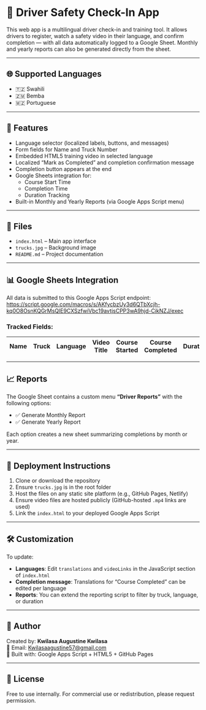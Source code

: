 # 🚛 Driver Safety Check-In App

This web app is a multilingual driver check-in and training tool. It allows drivers to register, watch a safety video in their language, and confirm completion — with all data automatically logged to a Google Sheet. Monthly and yearly reports can also be generated directly from the sheet.

---

## 🌐 Supported Languages

- 🇹🇿 Swahili
- 🇿🇲 Bemba
- 🇲🇿 Portuguese

---

## 🎯 Features

- Language selector (localized labels, buttons, and messages)
- Form fields for Name and Truck Number
- Embedded HTML5 training video in selected language
- Localized “Mark as Completed” and completion confirmation message
- Completion button appears at the end
- Google Sheets integration for:
  - Course Start Time
  - Completion Time
  - Duration Tracking
- Built-in Monthly and Yearly Reports (via Google Apps Script menu)

---

## 📁 Files

- `index.html` – Main app interface
- `trucks.jpg` – Background image
- `README.md` – Project documentation

---

## 📊 Google Sheets Integration

All data is submitted to this Google Apps Script endpoint: https://script.google.com/macros/s/AKfycbzUy3d6QTbXcjh-kq0O8OsnKQGrMsQlE9CXSzfwiVbc19avtjsCPP3wA9hjd-CikNZJ/exec

### Tracked Fields:

| Name | Truck | Language | Video Title | Course Started | Course Completed | Duration |
|------|-------|----------|-------------|----------------|------------------|----------|

---

## 📈 Reports

The Google Sheet contains a custom menu **“Driver Reports”** with the following options:

- ✅ Generate Monthly Report
- ✅ Generate Yearly Report

Each option creates a new sheet summarizing completions by month or year.

---

## 🚀 Deployment Instructions

1. Clone or download the repository
2. Ensure `trucks.jpg` is in the root folder
3. Host the files on any static site platform (e.g., GitHub Pages, Netlify)
4. Ensure video files are hosted publicly (GitHub-hosted `.mp4` links are used)
5. Link the `index.html` to your deployed Google Apps Script

---

## 🛠 Customization

To update:
- **Languages**: Edit `translations` and `videoLinks` in the JavaScript section of `index.html`
- **Completion message**: Translations for “Course Completed” can be edited per language
- **Reports**: You can extend the reporting script to filter by truck, language, or duration

---

## 👤 Author

Created by: **Kwilasa Augustine Kwilasa**  
📧 Email: [Kwilasaagustine57@gmail.com](mailto:Kwilasaagustine57@gmail.com)  
🔧 Built with: Google Apps Script + HTML5 + GitHub Pages

---

## 📜 License

Free to use internally. For commercial use or redistribution, please request permission.

